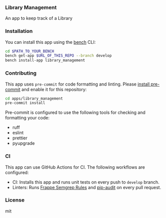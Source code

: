 ### Library Management

An app to keep track of a Library

### Installation

You can install this app using the [bench](https://github.com/frappe/bench) CLI:

```bash
cd $PATH_TO_YOUR_BENCH
bench get-app $URL_OF_THIS_REPO --branch develop
bench install-app library_management
```

### Contributing

This app uses `pre-commit` for code formatting and linting. Please [install pre-commit](https://pre-commit.com/#installation) and enable it for this repository:

```bash
cd apps/library_management
pre-commit install
```

Pre-commit is configured to use the following tools for checking and formatting your code:

- ruff
- eslint
- prettier
- pyupgrade

### CI

This app can use GitHub Actions for CI. The following workflows are configured:

- CI: Installs this app and runs unit tests on every push to `develop` branch.
- Linters: Runs [Frappe Semgrep Rules](https://github.com/frappe/semgrep-rules) and [pip-audit](https://pypi.org/project/pip-audit/) on every pull request.


### License

mit
